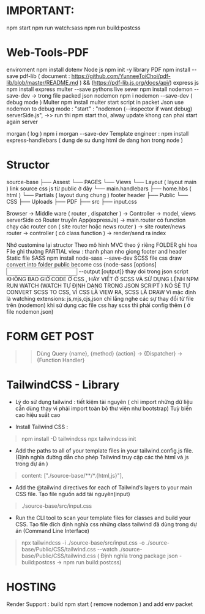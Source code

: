 # IMPORTANT:
npm start 
npm run watch:sass
npm run build:postcss
# Web-Tools-PDF
enviroment  npm install dotenv 
Node js npm init -y
library PDF npm install --save pdf-lib ( document : https://github.com/YunneeToiChoi/pdf-lib/blob/master/README.md ) && (https://pdf-lib.js.org/docs/api/)
express js npm install express multer --save
pythons 
live sever npm install nodemon --save-dev -> 
trong file packed json
nodemon npm i nodemon  --save-dev  ( debug mode )
 Multer npm install multer
start script in packet Json use nodemon to debug mode : "start" : "nodemon (--inspector if want debug) serverSide.js", ->> run thi npm start thoi, alway update khong can phai start again server 

morgan ( log ) npm i morgan  --save-dev 
 Template engineer : npm install express-handlebars ( dung de su dung html de dang hon trong node )
# Structor
source-base
├── Assest
    └── PAGES
        └── Views
            └── Layout ( layout main ) link source css js từ public ở đây 
                └── main.handlebars
            ├── home.hbs ( html )
            └── Partials ( layout dung chung ) footer header 
├── Public
     └── CSS
├── Uploads
    ├── PDF
├── src
    ├── input.css

Browser -> Middle ware ( router , dispatcher ) -> Controller -> model, views
serverSide có Router truyền App(expressJs) -> main.router có function chạy các router con ( site router hoặc news router ) -> site router/news router -> controller ( có class function ) -> render/send ra index

Nhớ customine lại structor Theo mô hình MVC theo ý riêng 
FOLDER ghi hoa
File ghi thường
PARTIAL view : thanh phan nho giong footer and header 
Static file
SASS npm install node-sass --save-dev
SCSS file css draw convert into folder public become css {node-sass [options] <input> --output [output]} thay doi trong json script
KHÔNG BAO GIỜ CODE Ở CSS , HÃY VIẾT Ở SCSS VÀ SỬ DỤNG LỆNH NPM RUN WATCH (WATCH TỰ ĐỊNH DẠNG TRONG JSON SCRIPT ) NÓ SẼ TỰ CONVERT SCSS TO CSS, VÌ CSS LÀ VIEW RA, SCSS LÀ DRAW
Vì mặc định là watching extensions: js,mjs,cjs,json chỉ lắng nghe các sự thay đổi từ file trên (nodemon)
khi sử dụng các file css hay scss thì phải config thêm ( ở file nodemon.json)
# FORM GET POST
>> Dùng Query {name}, {method} {action} -> {Dispatcher} -> {Function Handler}

# TailwindCSS - Library 
* Lý do sử dụng tailwind : 
tiết kiệm tài nguyên ( chỉ import những dữ liệu cần dùng thay vì phải import toàn bộ thư viện như bootstrap)
Tuỳ biến cao
hiệu suất cao
- Install Tailwind CSS :
>npm install -D tailwindcss
>npx tailwindcss init

- Add the paths to all of your template files in your tailwind.config.js file.
(Định nghĩa đường dẫn cho phép Tailwind truy cập các thẻ html và js trong dự án )
>content: ["./source-base/**/*.{html,js}"],

- Add the @tailwind directives for each of Tailwind’s layers to your main CSS file.
Tạo file nguồn add tài nguyên(input)
>./source-base/src/input.css 

- Run the CLI tool to scan your template files for classes and build your CSS.
Tạo file đích định nghĩa css những class tailwind đã dùng trong dự án (Command Line Interface)
>npx tailwindcss -i ./source-base/src/input.css -o ./source-base/Public/CSS/tailwind.css --watch
./source-base/Public/CSS/tailwind.css ( Định nghĩa trong package json - build:postcss -> npm run build:postcss)
# HOSTING
Render Support : build npm start ( remove nodemon ) and add env packet